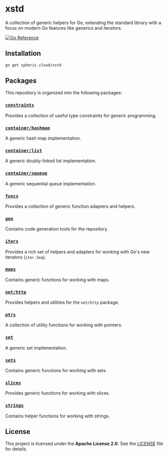 # xstd

A collection of generic helpers for Go, extending the standard library with a focus on modern Go features like generics and iterators.

[![Go Reference](https://pkg.go.dev/badge/spheric.cloud/xstd.svg)](https://pkg.go.dev/spheric.cloud/xstd)

## Installation

```bash
go get spheric.cloud/xstd
```

## Packages

This repository is organized into the following packages:

### [`constraints`](constraints)
Provides a collection of useful type constraints for generic programming.

### [`container/hashmap`](container/hashmap)
A generic hash map implementation.

### [`container/list`](container/list)
A generic doubly-linked list implementation.

### [`container/squeue`](container/squeue)
A generic sequential queue implementation.

### [`funcs`](funcs)
Provides a collection of generic function adapters and helpers.

### [`gen`](gen)
Contains code generation tools for the repository.

### [`iters`](iters)
Provides a rich set of helpers and adapters for working with Go's new iterators (`iter.Seq`).

### [`maps`](maps)
Contains generic functions for working with maps.

### [`net/http`](net/http)
Provides helpers and utilities for the `net/http` package.

### [`ptrs`](ptrs)
A collection of utility functions for working with pointers.

### [`set`](set)
A generic set implementation.

### [`sets`](sets)
Contains generic functions for working with sets.

### [`slices`](slices)
Provides generic functions for working with slices.

### [`strings`](strings)
Contains helper functions for working with strings.


## License

This project is licensed under the **Apache License 2.0**. See the [LICENSE](LICENSE) file for details.